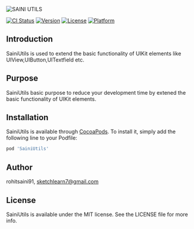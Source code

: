 ![SAINI UTILS](https://user-images.githubusercontent.com/39442131/68613786-8c888300-04e5-11ea-8670-dfaeee7290b0.png)

[![CI Status](https://img.shields.io/travis/rohitsaini91/SainiUtils.svg?style=flat)](https://travis-ci.org/rohitsaini91/SainiUtils)
[![Version](https://img.shields.io/cocoapods/v/SainiUtils.svg?style=flat)](https://cocoapods.org/pods/SainiUtils)
[![License](https://img.shields.io/cocoapods/l/SainiUtils.svg?style=flat)](https://cocoapods.org/pods/SainiUtils)
[![Platform](https://img.shields.io/cocoapods/p/SainiUtils.svg?style=flat)](https://cocoapods.org/pods/SainiUtils)

## Introduction

SainiUtils is used to extend the basic functionality of UIKit elements like UIView,UIButton,UITextfield etc.

## Purpose

SainiUtils basic purpose to reduce your development time by extened the basic functionality of UIKit elements.


## Installation

SainiUtils is available through [CocoaPods](https://cocoapods.org). To install
it, simply add the following line to your Podfile:

```ruby
pod 'SainiUtils'
```

## Author

rohitsaini91, sketchlearn7@gmail.com

## License

SainiUtils is available under the MIT license. See the LICENSE file for more info.
